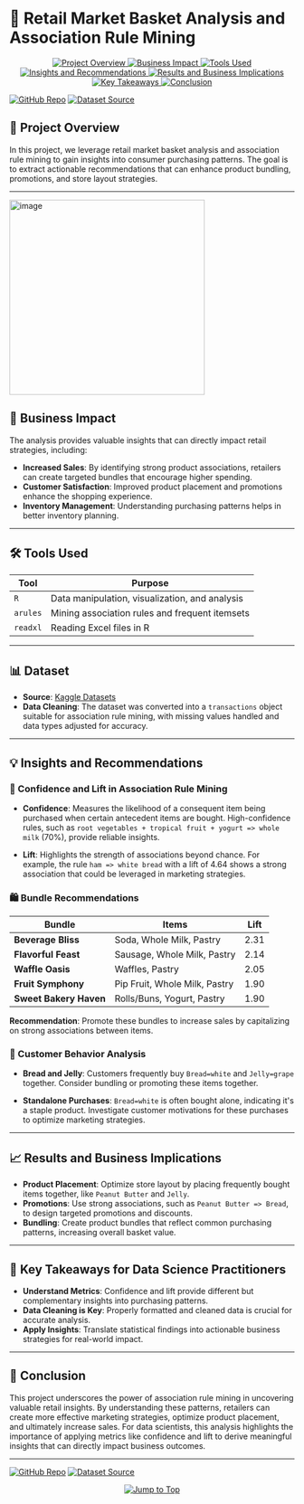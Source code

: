 # 🚀 Retail Market Basket Analysis and Association Rule Mining

<p align="center">
  <a href="#-project-overview">
    <img src="https://img.shields.io/badge/-Project%20Overview-blue?style=for-the-badge" alt="Project Overview">
  </a>
  <a href="#-business-impact">
    <img src="https://img.shields.io/badge/-Business%20Impact-green?style=for-the-badge" alt="Business Impact">
  </a>
  <a href="#-tools-used">
    <img src="https://img.shields.io/badge/-Tools%20Used-orange?style=for-the-badge" alt="Tools Used">
  </a>
  <a href="#-insights-and-recommendations">
    <img src="https://img.shields.io/badge/-Insights%20and%20Recommendations-red?style=for-the-badge" alt="Insights and Recommendations">
  </a>
  <a href="#-results-and-business-implications">
    <img src="https://img.shields.io/badge/-Results%20and%20Business%20Implications-purple?style=for-the-badge" alt="Results and Business Implications">
  </a>
  <a href="#-key-takeaways-for-data-science-practitioners">
    <img src="https://img.shields.io/badge/-Key%20Takeaways-yellow?style=for-the-badge" alt="Key Takeaways">
  </a>
  <a href="#-conclusion">
    <img src="https://img.shields.io/badge/-Conclusion-pink?style=for-the-badge" alt="Conclusion">
  </a>
</p>

  [![GitHub Repo](https://img.shields.io/badge/Visit-GitHub_Repo-181717?style=for-the-badge&logo=github)](https://github.com/devarchanadev/ypur-repo-name) 
  [![Dataset Source](https://img.shields.io/badge/Download-Dataset_Source-20BEFF?style=for-the-badge&logo=kaggle)](https://www.kaggle.com/datasets/YourDatasetLink)

## 🛒 Project Overview
In this project, we leverage retail market basket analysis and association rule mining to gain insights into consumer purchasing patterns. The goal is to extract actionable recommendations that can enhance product bundling, promotions, and store layout strategies.

---

<img width="345" alt="image" src="https://github.com/user-attachments/assets/052b69ad-432c-4d0b-8fb5-4502a3312cc6">

## 💼 Business Impact
The analysis provides valuable insights that can directly impact retail strategies, including:
- **Increased Sales**: By identifying strong product associations, retailers can create targeted bundles that encourage higher spending.
- **Customer Satisfaction**: Improved product placement and promotions enhance the shopping experience.
- **Inventory Management**: Understanding purchasing patterns helps in better inventory planning.

---

## 🛠️ Tools Used

| **Tool**       | **Purpose**                                      |
|----------------|--------------------------------------------------|
| `R`            | Data manipulation, visualization, and analysis   |
| `arules`       | Mining association rules and frequent itemsets   |
| `readxl`       | Reading Excel files in R                         |

---

## 📊 Dataset

- **Source**: [Kaggle Datasets](https://www.kaggle.com/datasets)
- **Data Cleaning**: The dataset was converted into a `transactions` object suitable for association rule mining, with missing values handled and data types adjusted for accuracy.

---

## 💡 Insights and Recommendations

### 🚀 Confidence and Lift in Association Rule Mining
- **Confidence**: Measures the likelihood of a consequent item being purchased when certain antecedent items are bought. High-confidence rules, such as `root vegetables + tropical fruit + yogurt => whole milk` (70%), provide reliable insights.
  
- **Lift**: Highlights the strength of associations beyond chance. For example, the rule `ham => white bread` with a lift of 4.64 shows a strong association that could be leveraged in marketing strategies.

### 🛍️ Bundle Recommendations

| **Bundle**                   | **Items**                                         | **Lift**  |
|------------------------------|--------------------------------------------------|-----------|
| **Beverage Bliss**           | Soda, Whole Milk, Pastry                         | 2.31      |
| **Flavorful Feast**          | Sausage, Whole Milk, Pastry                      | 2.14      |
| **Waffle Oasis**             | Waffles, Pastry                                  | 2.05      |
| **Fruit Symphony**           | Pip Fruit, Whole Milk, Pastry                    | 1.90      |
| **Sweet Bakery Haven**       | Rolls/Buns, Yogurt, Pastry                       | 1.90      |

**Recommendation**: Promote these bundles to increase sales by capitalizing on strong associations between items.

### 🛒 Customer Behavior Analysis
- **Bread and Jelly**: Customers frequently buy `Bread=white` and `Jelly=grape` together. Consider bundling or promoting these items together.
  
- **Standalone Purchases**: `Bread=white` is often bought alone, indicating it's a staple product. Investigate customer motivations for these purchases to optimize marketing strategies.

---

## 📈 Results and Business Implications

- **Product Placement**: Optimize store layout by placing frequently bought items together, like `Peanut Butter` and `Jelly`.
- **Promotions**: Use strong associations, such as `Peanut Butter => Bread`, to design targeted promotions and discounts.
- **Bundling**: Create product bundles that reflect common purchasing patterns, increasing overall basket value.

---

## 📌 Key Takeaways for Data Science Practitioners
- **Understand Metrics**: Confidence and lift provide different but complementary insights into purchasing patterns.
- **Data Cleaning is Key**: Properly formatted and cleaned data is crucial for accurate analysis.
- **Apply Insights**: Translate statistical findings into actionable business strategies for real-world impact.

---

## 🎯 Conclusion

This project underscores the power of association rule mining in uncovering valuable retail insights. By understanding these patterns, retailers can create more effective marketing strategies, optimize product placement, and ultimately increase sales. For data scientists, this analysis highlights the importance of applying metrics like confidence and lift to derive meaningful insights that can directly impact business outcomes.

---


  [![GitHub Repo](https://img.shields.io/badge/Visit-GitHub_Repo-181717?style=for-the-badge&logo=github)](https://github.com/devarchanadev/ypur-repo-name) 
  [![Dataset Source](https://img.shields.io/badge/Download-Dataset_Source-20BEFF?style=for-the-badge&logo=kaggle)](https://www.kaggle.com/datasets/YourDatasetLink)

<p align="center">
  <a href="#-retail-market-basket-analysis-and-association-rule-mining">
    <img src="https://img.shields.io/badge/-Jump%20to%20Top-lightblue?style=for-the-badge" alt="Jump to Top">
  </a>
</p>
